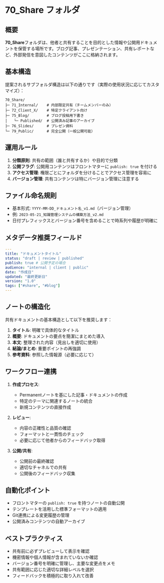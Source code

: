 # 70_Share フォルダ

## 概要

**70_Share**フォルダは、他者と共有することを目的とした情報や公開用ドキュメントを保管する場所です。ブログ記事、プレゼンテーション、共有レポートなど、外部発信を意図したコンテンツがここに格納されます。

## 基本構造

提案されるサブフォルダ構造は以下の通りです（実際の使用状況に応じてカスタマイズ）：

```
70_Share/
├─ 71_Internal/    # 内部限定共有（チームメンバーのみ）
├─ 72_Client_X/    # 特定クライアント向け
├─ 75_Blog/        # ブログ投稿用下書き
│   └─ Published/  # 公開済み記事のアーカイブ
├─ 76_Slides/      # プレゼン資料
└─ 79_Public/      # 完全公開（一般公開可能）
```

## 運用ルール

1. **分類原則**: 共有の範囲（誰と共有するか）や目的で分類
2. **公開フラグ**: 公開用コンテンツはフロントマターに `publish: true` を付ける
3. **アクセス管理**: 権限ごとにフォルダを分けることでアクセス管理を容易に
4. **バージョン管理**: 共有コンテンツは特にバージョン管理に注意する

## ファイル命名規則

- 基本形式: `YYYY-MM-DD_ドキュメント名_v1.md`（バージョン管理）
- 例: `2023-05-21_知識管理システムの構築方法_v2.md`
- 日付プレフィックスとバージョン番号を含めることで時系列や履歴が明確に

## メタデータ推奨フィールド

```yaml
---
title: "ドキュメントタイトル"
status: "draft | review | published"
publish: true # 公開予定の場合
audience: "internal | client | public"
date: "作成日"
updated: "最終更新日"
version: "1.0"
tags: ["#share", "#blog"]
---
```

## ノートの構造化

共有ドキュメントの基本構造として以下を推奨します：

1. **タイトル**: 明確で具体的なタイトル
2. **概要**: ドキュメントの要点を簡潔にまとめた導入
3. **本文**: 整理された内容（見出しを適切に使用）
4. **結論/まとめ**: 重要ポイントの再強調
5. **参考資料**: 参照した情報源（必要に応じて）

## ワークフロー連携

1. **作成プロセス**:

   - Permanentノートを基にした記事・ドキュメントの作成
   - 特定のテーマに関連するノートの統合
   - 新規コンテンツの直接作成

2. **レビュー**:

   - 内容の正確性と品質の確認
   - フォーマットと一貫性のチェック
   - 必要に応じて他者からのフィードバック取得

3. **公開/共有**:
   - 公開前の最終確認
   - 適切なチャネルでの共有
   - 公開後のフィードバック収集

## 自動化ポイント

- フロントマターの `publish: true` を持つノートの自動公開
- テンプレートを活用した標準フォーマットの適用
- Git連携による変更履歴の管理
- 公開済みコンテンツの自動アーカイブ

## ベストプラクティス

- 共有前に必ずプレビューして表示を確認
- 機密情報や個人情報が含まれていないか確認
- バージョン番号を明確に管理し、主要な変更点をメモ
- 共有範囲に応じた適切な詳細レベルを選択
- フィードバックを積極的に取り入れて改善
